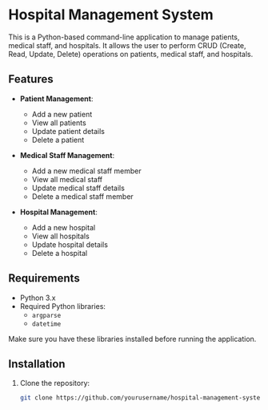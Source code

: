 # Hospital Management System

This is a Python-based command-line application to manage patients, medical staff, and hospitals. It allows the user to perform CRUD (Create, Read, Update, Delete) operations on patients, medical staff, and hospitals.

## Features

- **Patient Management**:
  - Add a new patient
  - View all patients
  - Update patient details
  - Delete a patient
  
- **Medical Staff Management**:
  - Add a new medical staff member
  - View all medical staff
  - Update medical staff details
  - Delete a medical staff member

- **Hospital Management**:
  - Add a new hospital
  - View all hospitals
  - Update hospital details
  - Delete a hospital

## Requirements

- Python 3.x
- Required Python libraries:
  - `argparse`
  - `datetime`

Make sure you have these libraries installed before running the application.

## Installation

1. Clone the repository:

   ```bash
   git clone https://github.com/yourusername/hospital-management-system.git
